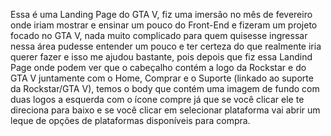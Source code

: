 Essa é uma Landing Page do GTA V, fiz uma imersão no mês de fevereiro onde iriam mostrar e ensinar um pouco do Front-End e fizeram um projeto focado no GTA V, nada muito complicado para quem quisesse ingressar nessa área pudesse entender um pouco e ter certeza do que realmente iria querer fazer e isso me ajudou bastante, pois depois que fiz essa Landind Page onde podem ver que o cabeçalho contém a logo da Rockstar e do GTA V juntamente com o Home, Comprar e o Suporte (linkado ao suporte da Rockstar/GTA V), temos o body que contém uma imagem de fundo com duas logos a esquerda com o ícone compre já que se você clicar ele te direciona para baixo e se você clicar em selecionar plataforma vai abrir um leque de opções de plataformas disponíveis para compra.
